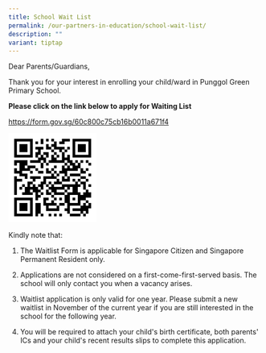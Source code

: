 ```yaml
---
title: School Wait List
permalink: /our-partners-in-education/school-wait-list/
description: ""
variant: tiptap
---
```

<p>Dear Parents/Guardians,</p>
<p>Thank you for your interest in enrolling your child/ward in Punggol Green
Primary School.</p>
<p><strong>Please click on the link below to apply for Waiting List</strong>
</p>
<p><a href="https://form.gov.sg/60c800c75cb16b0011a671f4" rel="noopener noreferrer nofollow" target="_blank">https://form.gov.sg/60c800c75cb16b0011a671f4</a>
</p>
<div class="isomer-image-wrapper">
<img style="width:35%" height="auto" width="100%" src="/images/Our%20Partners%20in%20Education/WAITLIST%20QR%20CODE.png">
</div>
<p>Kindly note that:</p>
<ol data-tight="true" class="tight">
<li>
<p>The Waitlist Form is applicable for Singapore Citizen and Singapore Permanent
Resident only.</p>
</li>
<li>
<p>Applications are not considered on a first-come-first-served basis. The
school will only contact you when a vacancy arises.</p>
</li>
<li>
<p>Waitlist application is only valid for one year. Please submit a new waitlist
in November of the current year if you are still interested in the school
for the following year.</p>
</li>
<li>
<p>You will be required to attach your child's birth certificate, both parents'
ICs and your child's recent results slips to complete this application.</p>
</li>
</ol>
<p></p>